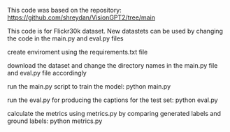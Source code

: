 This code was based on the repository: https://github.com/shreydan/VisionGPT2/tree/main

This code is for Flickr30k dataset. New datastets can be used by changing the code in the main.py and eval.py files

create enviroment using the requirements.txt file

download the dataset and change the directory names in the main.py file and eval.py file accordingly

run the main.py script to train the model: python main.py

run the eval.py for producing the captions for the test set: python eval.py

calculate the metrics using metrics.py by comparing generated labels and ground labels: python metrics.py
